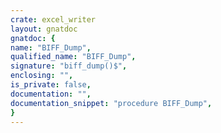 ```yaml
---
crate: excel_writer
layout: gnatdoc
gnatdoc: {
name: "BIFF_Dump",
qualified_name: "BIFF_Dump",
signature: "biff_dump()$",
enclosing: "",
is_private: false,
documentation: "",
documentation_snippet: "procedure BIFF_Dump",
}
---
```

